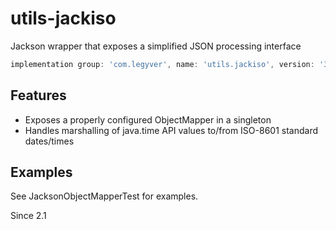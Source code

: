 # utils-jackiso
Jackson wrapper that exposes a simplified JSON processing interface

```groovy
implementation group: 'com.legyver', name: 'utils.jackiso', version: '3.6.1'
```
## Features
- Exposes a properly configured ObjectMapper in a singleton
- Handles marshalling of java.time API values to/from ISO-8601 standard dates/times

## Examples
See JacksonObjectMapperTest for examples.


Since 2.1